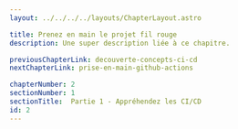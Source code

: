 ```yaml
---
layout: ../../../../layouts/ChapterLayout.astro

title: Prenez en main le projet fil rouge
description: Une super description liée à ce chapitre.

previousChapterLink: decouverte-concepts-ci-cd
nextChapterLink: prise-en-main-github-actions

chapterNumber: 2
sectionNumber: 1
sectionTitle:  Partie 1 - Appréhendez les CI/CD 
id: 2
---
```

